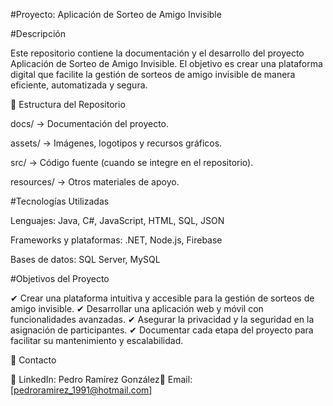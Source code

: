 #Proyecto: Aplicación de Sorteo de Amigo Invisible

#Descripción

Este repositorio contiene la documentación y el desarrollo del proyecto Aplicación de Sorteo de Amigo Invisible. El objetivo es crear una plataforma digital que facilite la gestión de sorteos de amigo invisible de manera eficiente, automatizada y segura.

📂 Estructura del Repositorio

docs/ → Documentación del proyecto.

assets/ → Imágenes, logotipos y recursos gráficos.

src/ → Código fuente (cuando se integre en el repositorio).

resources/ → Otros materiales de apoyo.

#Tecnologías Utilizadas

Lenguajes: Java, C#, JavaScript, HTML, SQL, JSON

Frameworks y plataformas: .NET, Node.js, Firebase

Bases de datos: SQL Server, MySQL

#Objetivos del Proyecto

✔ Crear una plataforma intuitiva y accesible para la gestión de sorteos de amigo invisible.
✔ Desarrollar una aplicación web y móvil con funcionalidades avanzadas.
✔ Asegurar la privacidad y la seguridad en la asignación de participantes.
✔ Documentar cada etapa del proyecto para facilitar su mantenimiento y escalabilidad.


🔗 Contacto

📍 LinkedIn: Pedro Ramírez González📧 Email: [pedroramirez_1991@hotmail.com]
